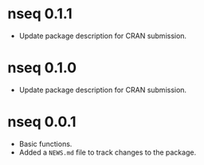 # nseq 0.1.1
* Update package description for CRAN submission.

# nseq 0.1.0
* Update package description for CRAN submission.

# nseq 0.0.1
* Basic functions.
* Added a `NEWS.md` file to track changes to the package.
